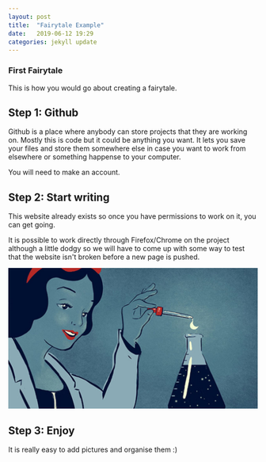 ```yaml
---
layout: post
title:  "Fairytale Example"
date:   2019-06-12 19:29
categories: jekyll update
---
```

### First Fairytale

This is how you would go about creating a fairytale.

## Step 1: Github

Github is a place where anybody can store projects that they are working on. Mostly this is code but it could be anything you want. It lets you save your files and store them somewhere else in case you want to work from elsewhere or something happense to your computer.

You will need to make an account.

## Step 2: Start writing

This website already exists so once you have permissions to work on it, you can get going.

It is possible to work directly through Firefox/Chrome on the project although a little dodgy so we will have to come up with some way to test that the website isn't broken before a new page is pushed.

![Science Fairytale](/assets/science_fairytale.jpg)

## Step 3: Enjoy

It is really easy to add pictures and organise them :)



